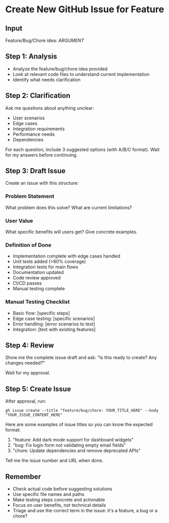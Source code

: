 # Create New GitHub Issue for Feature

## Input
Feature/Bug/Chore idea: $ARGUMENT$

## Step 1: Analysis
- Analyze the feature/bug/chore idea provided
- Look at relevant code files to understand current implementation
- Identify what needs clarification

## Step 2: Clarification
Ask me questions about anything unclear:
- User scenarios
- Edge cases
- Integration requirements
- Performance needs
- Dependencies

For each question, include 3 suggested options (with A/B/C format). Wait for my answers before continuing.

## Step 3: Draft Issue
Create an issue with this structure:

### Problem Statement
What problem does this solve? What are current limitations?

### User Value
What specific benefits will users get? Give concrete examples.

### Definition of Done
- Implementation complete with edge cases handled
- Unit tests added (>80% coverage)
- Integration tests for main flows
- Documentation updated
- Code review approved
- CI/CD passes
- Manual testing complete

### Manual Testing Checklist
- Basic flow: [specific steps]
- Edge case testing: [specific scenarios]
- Error handling: [error scenarios to test]
- Integration: [test with existing features]

## Step 4: Review
Show me the complete issue draft and ask: "Is this ready to create? Any changes needed?"

Wait for my approval.

## Step 5: Create Issue
After approval, run:
```
gh issue create --title "feature/bug/chore: YOUR_TITLE_HERE" --body "YOUR_ISSUE_CONTENT_HERE"
```

Here are some examples of issue titles so you can know the expected format:

1. "feature: Add dark mode support for dashboard widgets"
2. "bug: Fix login form not validating empty email fields"
3. "chore: Update dependencies and remove deprecated APIs"

Tell me the issue number and URL when done.

## Remember
- Check actual code before suggesting solutions
- Use specific file names and paths
- Make testing steps concrete and actionable
- Focus on user benefits, not technical details
- Triage and use the correct term in the issue: it's a feature, a bug or a chore?